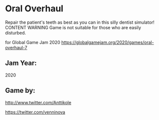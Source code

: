 # Oral Overhaul

Repair the patient's teeth as best as you can in this silly dentist simulator! CONTENT WARNING Game is not suitable for those who are easily disturbed.

for Global Game Jam 2020
https://globalgamejam.org/2020/games/oral-overhaul-7

## Jam Year: 
2020

## Game by:
http://www.twitter.com/Anttikole

https://twitter.com/venninova